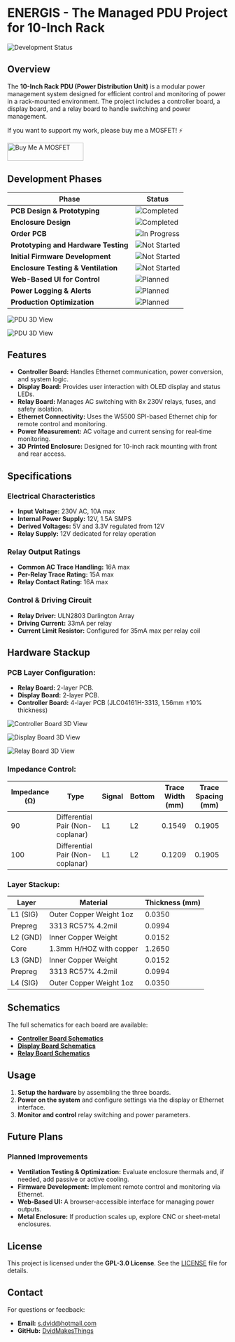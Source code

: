 # ENERGIS - The Managed PDU Project for 10-Inch Rack

![Development Status](https://img.shields.io/badge/status-Waiting%20for%20PCB%20--%20Testing%20phase-yellow)

## Overview

The **10-Inch Rack PDU (Power Distribution Unit)** is a modular power
management system designed for efficient control and monitoring of power in a
rack-mounted environment. The project includes a controller board, a display
board, and a relay board to handle switching and power management.


If you want to support my work, please buy me a MOSFET! ⚡

<a href="https://buymeacoffee.com/dvidmakesthings" target="_blank"><img src="misc/white-button.png" alt="Buy Me A MOSFET" height="41" width="174"></a>



## Development Phases

| Phase                                | Status   |
| ------------------------------------ | -------- |
| **PCB Design & Prototyping**         | ![Completed](https://img.shields.io/badge/status-completed-brightgreen) |
| **Enclosure Design**                 | ![Completed](https://img.shields.io/badge/status-completed-brightgreen) |
| **Order PCB**                        | ![In Progress](https://img.shields.io/badge/status-in%20progress-yellow) |
| **Prototyping and Hardware Testing** | ![Not Started](https://img.shields.io/badge/status-not%20started-red) |
| **Initial Firmware Development**     | ![Not Started](https://img.shields.io/badge/status-not%20started-red) |
| **Enclosure Testing & Ventilation**  | ![Not Started](https://img.shields.io/badge/status-not%20started-red) |
| **Web-Based UI for Control**         | ![Planned](https://img.shields.io/badge/status-planned-blue) |
| **Power Logging & Alerts**           | ![Planned](https://img.shields.io/badge/status-planned-blue) |
| **Production Optimization**          | ![Planned](https://img.shields.io/badge/status-planned-blue) |


![PDU 3D View](images/Assembly/Assembled-in-case_3D_1.png)

![PDU 3D View](images/Assembly/Assembled-in-case_3D_2.png)

## Features

- **Controller Board:** Handles Ethernet communication, power conversion, and
  system logic.
- **Display Board:** Provides user interaction with OLED display and status LEDs.
- **Relay Board:** Manages AC switching with 8x 230V relays, fuses, and safety
  isolation.
- **Ethernet Connectivity:** Uses the W5500 SPI-based Ethernet chip for remote
  control and monitoring.
- **Power Measurement:** AC voltage and current sensing for real-time
  monitoring.
- **3D Printed Enclosure:** Designed for 10-inch rack mounting with front and
  rear access.

## Specifications

### Electrical Characteristics

- **Input Voltage:** 230V AC, 10A max
- **Internal Power Supply:** 12V, 1.5A SMPS
- **Derived Voltages:** 5V and 3.3V regulated from 12V
- **Relay Supply:** 12V dedicated for relay operation

### Relay Output Ratings

- **Common AC Trace Handling:** 16A max
- **Per-Relay Trace Rating:** 15A max
- **Relay Contact Rating:** 16A max

### Control & Driving Circuit

- **Relay Driver:** ULN2803 Darlington Array
- **Driving Current:** 33mA per relay
- **Current Limit Resistor:** Configured for 35mA max per relay coil

## Hardware Stackup

### **PCB Layer Configuration:**

- **Relay Board:** 2-layer PCB.
- **Display Board:** 2-layer PCB.
- **Controller Board:** 4-layer PCB (JLC04161H-3313, 1.56mm ±10% thickness)

![Controller Board 3D View](images/Controller%20Board/ControllerBoard_3D-1.png)

![Display Board 3D View](images/Display%20Board/DisplayBoard_3D-2.png)

![Relay Board 3D View](images/Relay%20Board/RelayBoard_3D-1.png)

### **Impedance Control:**

| Impedance (Ω)  | Type                             | Signal  | Bottom  | Trace Width (mm) | Trace Spacing (mm) |
| -------------- | -------------------------------- | ------- | ------- | ---------------- | ------------------ |
| 90             | Differential Pair (Non-coplanar) | L1      | L2      | 0.1549           | 0.1905             |
| 100            | Differential Pair (Non-coplanar) | L1      | L2      | 0.1209           | 0.1905             |

### **Layer Stackup:**

| Layer    | Material                   | Thickness (mm) |
| -------- | -------------------------- | -------------- |
| L1 (SIG) | Outer Copper Weight 1oz    | 0.0350 |
| Prepreg  | 3313 RC57% 4.2mil          | 0.0994 |
| L2 (GND) | Inner Copper Weight        | 0.0152 |
| Core     | 1.3mm H/HOZ with copper    | 1.2650 |
| L3 (GND) | Inner Copper Weight        | 0.0152 |
| Prepreg  | 3313 RC57% 4.2mil          | 0.0994 |
| L4 (SIG) | Outer Copper Weight 1oz    | 0.0350 |

## Schematics

The full schematics for each board are available:

- **[Controller Board Schematics](src/PDF/Controller-Board_Schematics.pdf)**
- **[Display Board Schematics](src/PDF/Display-Board_Schematics.pdf)**
- **[Relay Board Schematics](src/PDF/Relay-Board_Schematics.pdf)**

## Usage

1. **Setup the hardware** by assembling the three boards.
2. **Power on the system** and configure settings via the display or Ethernet
   interface.
3. **Monitor and control** relay switching and power parameters.

## Future Plans

### Planned Improvements

- **Ventilation Testing & Optimization:** Evaluate enclosure thermals and, if
  needed, add passive or active cooling.
- **Firmware Development:** Implement remote control and monitoring via
  Ethernet.
- **Web-Based UI:** A browser-accessible interface for managing power outputs.
- **Metal Enclosure:** If production scales up, explore CNC or sheet-metal
  enclosures.

## License

This project is licensed under the **GPL-3.0 License**. See the [LICENSE](LICENSE)
file for details.

## Contact

For questions or feedback:
- **Email:** [s.dvid@hotmail.com](mailto:s.dvid@hotmail.com)
- **GitHub:** [DvidMakesThings](https://github.com/DvidMakesThings)
